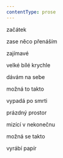 ```yaml
---
contentType: prose
---
```


<section>

začátek

zase něco přenáším

zajímavé

velké bílé krychle

dávám na sebe

možná to takto

vypadá po smrti

prázdný prostor

mizící v nekonečnu

možná se takto

vyrábí papír

</section>

